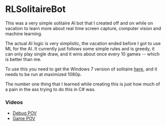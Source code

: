 RLSolitaireBot
==============

This was a very simple solitaire AI bot that I created off and on while on vacation to learn more about real time screen capture, computer vision and machine learning.

The actual AI logic is very simplistic, the vacation ended before I got to use ML for the AI. It currently just follows some simple rules and is greedy, it can only play single draw, and it wins about once every 10 games -- which is better than me.

To use this you need to get the Windows 7 version of solitaire [here](http://winaero.com/blog/get-windows-7-games-for-windows-10/), and it needs to be run at maximized 1080p.

The number one thing that I learned while creating this is just how much of a pain in the ass trying to do this in C# was.

### Videos

- [Debug POV](https://youtu.be/c55JOVmRVXo)
- [Game POV](https://youtu.be/xTiawjHVBvY)
